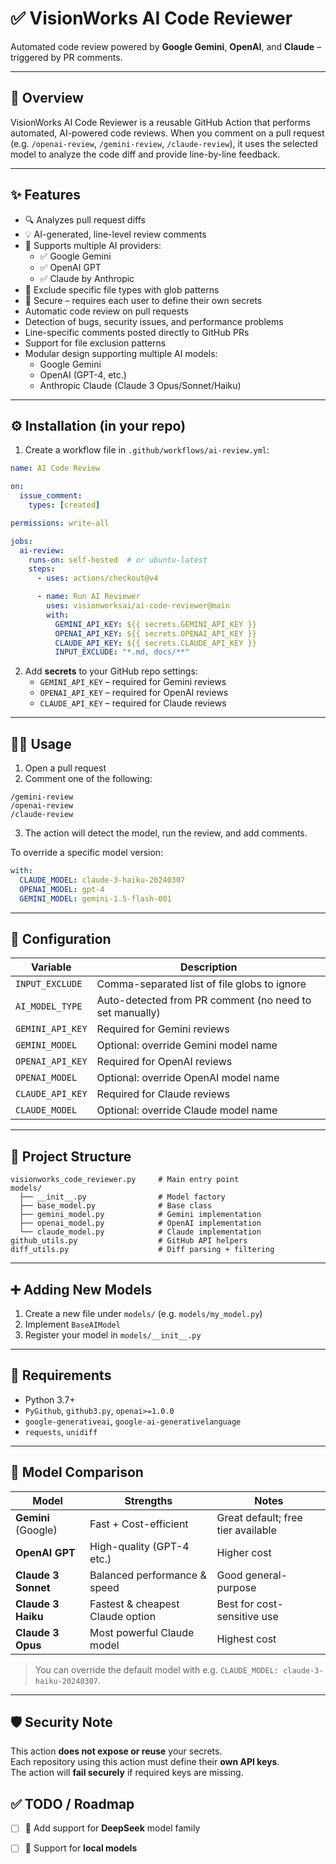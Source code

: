 # ✅ VisionWorks AI Code Reviewer

Automated code review powered by **Google Gemini**, **OpenAI**, and **Claude** – triggered by PR comments.

---

## 🚀 Overview

VisionWorks AI Code Reviewer is a reusable GitHub Action that performs automated, AI-powered code reviews. When you comment on a pull request (e.g. `/openai-review`, `/gemini-review`, `/claude-review`), it uses the selected model to analyze the code diff and provide line-by-line feedback.

---

## ✨ Features

- 🔍 Analyzes pull request diffs
- 💡 AI-generated, line-level review comments
- 🧠 Supports multiple AI providers:
  - ✅ Google Gemini
  - ✅ OpenAI GPT
  - ✅ Claude by Anthropic
- 🎯 Exclude specific file types with glob patterns
- 🔐 Secure – requires each user to define their own secrets
- Automatic code review on pull requests
- Detection of bugs, security issues, and performance problems
- Line-specific comments posted directly to GitHub PRs
- Support for file exclusion patterns
- Modular design supporting multiple AI models:
  - Google Gemini
  - OpenAI (GPT-4, etc.)
  - Anthropic Claude (Claude 3 Opus/Sonnet/Haiku)

---

## ⚙️ Installation (in your repo)

1. Create a workflow file in `.github/workflows/ai-review.yml`:

```yaml
name: AI Code Review

on:
  issue_comment:
    types: [created]

permissions: write-all

jobs:
  ai-review:
    runs-on: self-hosted  # or ubuntu-latest
    steps:
      - uses: actions/checkout@v4

      - name: Run AI Reviewer
        uses: visionworksai/ai-code-reviewer@main
        with:
          GEMINI_API_KEY: ${{ secrets.GEMINI_API_KEY }}
          OPENAI_API_KEY: ${{ secrets.OPENAI_API_KEY }}
          CLAUDE_API_KEY: ${{ secrets.CLAUDE_API_KEY }}
          INPUT_EXCLUDE: "*.md, docs/**"
```

2. Add **secrets** to your GitHub repo settings:
   - `GEMINI_API_KEY` – required for Gemini reviews
   - `OPENAI_API_KEY` – required for OpenAI reviews
   - `CLAUDE_API_KEY` – required for Claude reviews

---

## 🧑‍💻 Usage

1. Open a pull request
2. Comment one of the following:

```
/gemini-review
/openai-review
/claude-review
```

3. The action will detect the model, run the review, and add comments.

To override a specific model version:

```yaml
with:
  CLAUDE_MODEL: claude-3-haiku-20240307
  OPENAI_MODEL: gpt-4
  GEMINI_MODEL: gemini-1.5-flash-001
```

---

## 🔧 Configuration

| Variable           | Description                                                  |
|--------------------|--------------------------------------------------------------|
| `INPUT_EXCLUDE`    | Comma-separated list of file globs to ignore                 |
| `AI_MODEL_TYPE`    | Auto-detected from PR comment (no need to set manually)      |
| `GEMINI_API_KEY`   | Required for Gemini reviews                                  |
| `GEMINI_MODEL`     | Optional: override Gemini model name                         |
| `OPENAI_API_KEY`   | Required for OpenAI reviews                                  |
| `OPENAI_MODEL`     | Optional: override OpenAI model name                         |
| `CLAUDE_API_KEY`   | Required for Claude reviews                                  |
| `CLAUDE_MODEL`     | Optional: override Claude model name                         |

---

## 🧱 Project Structure

```
visionworks_code_reviewer.py     # Main entry point
models/
  ├── __init__.py                # Model factory
  ├── base_model.py              # Base class
  ├── gemini_model.py            # Gemini implementation
  ├── openai_model.py            # OpenAI implementation
  └── claude_model.py            # Claude implementation
github_utils.py                  # GitHub API helpers
diff_utils.py                    # Diff parsing + filtering
```

---

## ➕ Adding New Models

1. Create a new file under `models/` (e.g. `models/my_model.py`)
2. Implement `BaseAIModel`
3. Register your model in `models/__init__.py`

---

## 🧪 Requirements

- Python 3.7+
- `PyGithub`, `github3.py`, `openai>=1.0.0`
- `google-generativeai`, `google-ai-generativelanguage`
- `requests`, `unidiff`

---

## 🤖 Model Comparison

| Model                    | Strengths                          | Notes                              |
|--------------------------|------------------------------------|------------------------------------|
| **Gemini** (Google)      | Fast + Cost-efficient              | Great default; free tier available |
| **OpenAI GPT**           | High-quality (GPT-4 etc.)          | Higher cost                        |
| **Claude 3 Sonnet**      | Balanced performance & speed       | Good general-purpose               |
| **Claude 3 Haiku**       | Fastest & cheapest Claude option   | Best for cost-sensitive use        |
| **Claude 3 Opus**        | Most powerful Claude model         | Highest cost                       |

> You can override the default model with e.g. `CLAUDE_MODEL: claude-3-haiku-20240307`.

---

## 🛡️ Security Note

This action **does not expose or reuse** your secrets.  
Each repository using this action must define their **own API keys**.  
The action will **fail securely** if required keys are missing.

## ✅ TODO / Roadmap

- [ ] 🧠 Add support for **DeepSeek** model family  
- [ ] 🤖 Support for **local models**  

